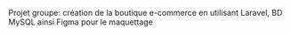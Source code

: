 Projet groupe: création de la boutique e-commerce en utilisant Laravel, BD MySQL ainsi Figma pour le maquettage
